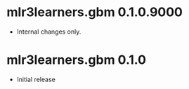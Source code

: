 # mlr3learners.gbm 0.1.0.9000

- Internal changes only.


# mlr3learners.gbm 0.1.0

* Initial release
